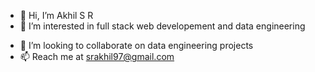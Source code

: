 - 👋 Hi, I’m Akhil S R
- 👀 I’m interested in full stack web developement and data engineering
<!-- - 🌱  -->
- 💞️ I’m looking to collaborate on data engineering projects
- 📫 Reach me at srakhil97@gmail.com

<!---
akhilsr-asr/akhilsr-asr is a ✨ special ✨ repository because its `README.md` (this file) appears on your GitHub profile.
You can click the Preview link to take a look at your changes.
--->
